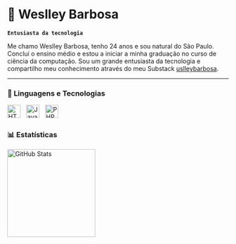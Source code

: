 # 👾 Weslley Barbosa 

**`Entusiasta da tecnologia`**

Me chamo Weslley Barbosa, tenho 24 anos e sou natural do São Paulo. Concluí o ensino médio e estou a iniciar a minha graduação no curso de ciência da computação. Sou um grande entusiasta da  tecnologia e compartilho meu conhecimento através do meu Substack  [uslleybarbosa](https://substack.com/@ueslleybarbosa).

---

### 🤖 Linguagens e Tecnologias

<img 
    align="left" 
    alt="HTML"
    title="HTML" 
    width="30px" 
    style="padding-right: 10px;" 
    src="https://cdn.jsdelivr.net/gh/devicons/devicon@latest/icons/html5/html5-original.svg" 
/>

<img 
    align="left" 
    alt="JavaScript" 
    title="JavaScript"
    width="30px" 
    style="padding-right: 10px;" 
    src="https://cdn.jsdelivr.net/gh/devicons/devicon@latest/icons/javascript/javascript-original.svg" 
/>

<img 
    align="left" 
    alt="PHP" 
    title="PHP"
    width="30px" 
    style="padding-right: 10px;" 
    src="https://cdn.jsdelivr.net/gh/devicons/devicon@latest/icons/php/php-original.svg" 
  />



<br/>
<br/>

### 📊 Estatísticas

<p>

<img 
      align="left" 
      alt="GitHub Stats" 
      height="200" 
      src="https://github-readme-stats.vercel.app/api/top-langs/?username=uslleybarbosa&theme=tokyonight&layout=compact&custom_title=Tecnologias&langs_count=9" 
  />

</p>
